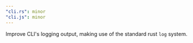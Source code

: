```yaml
---
"cli.rs": minor
"cli.js": minor
---
```


Improve CLI's logging output, making use of the standard rust `log` system.